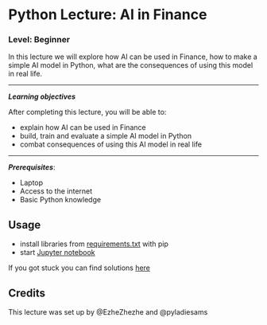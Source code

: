 # Python Lecture: AI in Finance

### Level: Beginner


In this lecture we will explore how AI can be used in Finance, how to make a simple AI model in Python, what are the consequences of using this model in real life.

---

**_Learning objectives_**

After completing this lecture, you will be able to:

- explain how AI can be used in Finance
- build, train and evaluate a simple AI model in Python
- combat consequences of using this AI model in real life

---

**_Prerequisites_**:

- Laptop
- Access to the internet
- Basic Python knowledge

## Usage



- install libraries from [requirements.txt](requirements.txt) with pip
- start [Jupyter notebook](materials/python_lecture_ai_in_finance_materials.ipynb)

If you got stuck you can find solutions [here](solutions/python_lecture_ai_in_finance_solutions.ipynb)

## Credits

This lecture was set up by @EzheZhezhe and @pyladiesams
